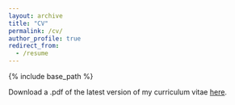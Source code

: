 ```yaml
---
layout: archive
title: "CV"
permalink: /cv/
author_profile: true
redirect_from:
  - /resume
---
```


{% include base_path %}

<object data="http://andykimj.github.io/files/CV.pdf" width="1000" height="1000" type="application/pdf"></object>


Download a .pdf of the latest version of my curriculum vitae [here](http://andykimj.github.io/files/CV.pdf).

